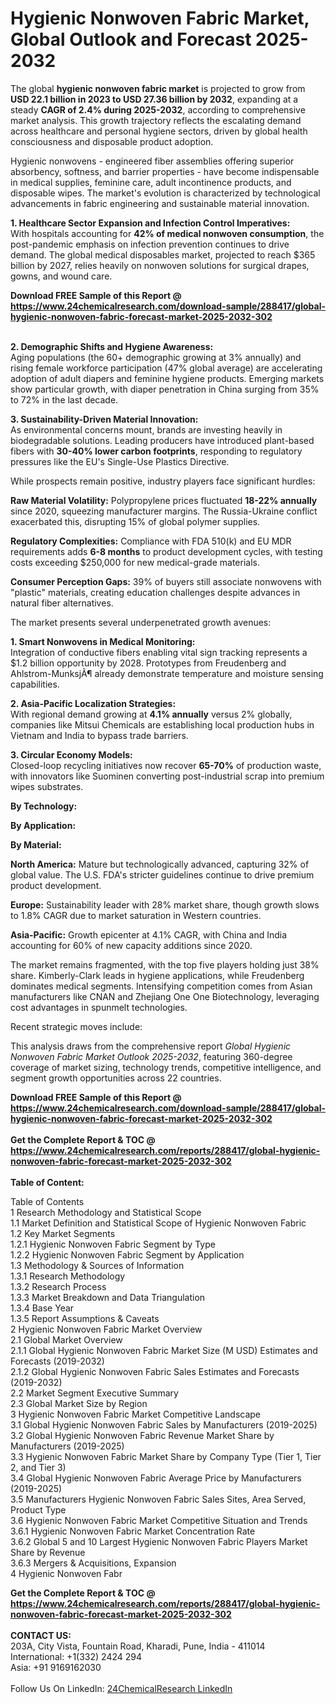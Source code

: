 <h1>Hygienic Nonwoven Fabric Market, Global Outlook and Forecast 2025-2032</h1><p>The global <strong>hygienic nonwoven fabric market</strong> is projected to grow from <strong>USD 22.1 billion in 2023 to USD 27.36 billion by 2032</strong>, expanding at a steady <strong>CAGR of 2.4% during 2025-2032</strong>, according to comprehensive market analysis. This growth trajectory reflects the escalating demand across healthcare and personal hygiene sectors, driven by global health consciousness and disposable product adoption.</p><p>Hygienic nonwovens - engineered fiber assemblies offering superior absorbency, softness, and barrier properties - have become indispensable in medical supplies, feminine care, adult incontinence products, and disposable wipes. The market's evolution is characterized by technological advancements in fabric engineering and sustainable material innovation.</p><p><strong>1. Healthcare Sector Expansion and Infection Control Imperatives:</strong><br>
With hospitals accounting for <strong>42% of medical nonwoven consumption</strong>, the post-pandemic emphasis on infection prevention continues to drive demand. The global medical disposables market, projected to reach $365 billion by 2027, relies heavily on nonwoven solutions for surgical drapes, gowns, and wound care.</p><div><b>Download FREE Sample of this Report @ 
            <a href="https://www.24chemicalresearch.com/download-sample/288417/global-hygienic-nonwoven-fabric-forecast-market-2025-2032-302">
            https://www.24chemicalresearch.com/download-sample/288417/global-hygienic-nonwoven-fabric-forecast-market-2025-2032-302</a></b></div><br><p><strong>2. Demographic Shifts and Hygiene Awareness:</strong><br>
Aging populations (the 60+ demographic growing at 3% annually) and rising female workforce participation (47% global average) are accelerating adoption of adult diapers and feminine hygiene products. Emerging markets show particular growth, with diaper penetration in China surging from 35% to 72% in the last decade.</p><p><strong>3. Sustainability-Driven Material Innovation:</strong><br>
As environmental concerns mount, brands are investing heavily in biodegradable solutions. Leading producers have introduced plant-based fibers with <strong>30-40% lower carbon footprints</strong>, responding to regulatory pressures like the EU's Single-Use Plastics Directive.</p><p>While prospects remain positive, industry players face significant hurdles:</p><p><strong>Raw Material Volatility:</strong> Polypropylene prices fluctuated <strong>18-22% annually</strong> since 2020, squeezing manufacturer margins. The Russia-Ukraine conflict exacerbated this, disrupting 15% of global polymer supplies.</p><p><strong>Regulatory Complexities:</strong> Compliance with FDA 510(k) and EU MDR requirements adds <strong>6-8 months</strong> to product development cycles, with testing costs exceeding $250,000 for new medical-grade materials.</p><p><strong>Consumer Perception Gaps:</strong> 39% of buyers still associate nonwovens with "plastic" materials, creating education challenges despite advances in natural fiber alternatives.</p><p>The market presents several underpenetrated growth avenues:</p><p><strong>1. Smart Nonwovens in Medical Monitoring:</strong><br>
Integration of conductive fibers enabling vital sign tracking represents a $1.2 billion opportunity by 2028. Prototypes from Freudenberg and Ahlstrom-MunksjÃ¶ already demonstrate temperature and moisture sensing capabilities.</p><p><strong>2. Asia-Pacific Localization Strategies:</strong><br>
With regional demand growing at <strong>4.1% annually</strong> versus 2% globally, companies like Mitsui Chemicals are establishing local production hubs in Vietnam and India to bypass trade barriers.</p><p><strong>3. Circular Economy Models:</strong><br>
Closed-loop recycling initiatives now recover <strong>65-70%</strong> of production waste, with innovators like Suominen converting post-industrial scrap into premium wipes substrates.</p><p><strong>By Technology:</strong></p><p><strong>By Application:</strong></p><p><strong>By Material:</strong></p><p><strong>North America:</strong> Mature but technologically advanced, capturing 32% of global value. The U.S. FDA's stricter guidelines continue to drive premium product development.</p><p><strong>Europe:</strong> Sustainability leader with 28% market share, though growth slows to 1.8% CAGR due to market saturation in Western countries.</p><p><strong>Asia-Pacific:</strong> Growth epicenter at 4.1% CAGR, with China and India accounting for 60% of new capacity additions since 2020.</p><p>The market remains fragmented, with the top five players holding just 38% share. Kimberly-Clark leads in hygiene applications, while Freudenberg dominates medical segments. Intensifying competition comes from Asian manufacturers like CNAN and Zhejiang One One Biotechnology, leveraging cost advantages in spunmelt technologies.</p><p>Recent strategic moves include:</p><p>This analysis draws from the comprehensive report <em>Global Hygienic Nonwoven Fabric Market Outlook 2025-2032</em>, featuring 360-degree coverage of market sizing, technology trends, competitive intelligence, and segment growth opportunities across 22 countries.</p><div><b>Download FREE Sample of this Report @ 
            <a href="https://www.24chemicalresearch.com/download-sample/288417/global-hygienic-nonwoven-fabric-forecast-market-2025-2032-302">
            https://www.24chemicalresearch.com/download-sample/288417/global-hygienic-nonwoven-fabric-forecast-market-2025-2032-302</a></b></div><br><div><b>Get the Complete Report & TOC @ 
            <a href="https://www.24chemicalresearch.com/reports/288417/global-hygienic-nonwoven-fabric-forecast-market-2025-2032-302">
            https://www.24chemicalresearch.com/reports/288417/global-hygienic-nonwoven-fabric-forecast-market-2025-2032-302</a></b></div><br>
            <b>Table of Content:</b><p>Table of Contents<br />
1 Research Methodology and Statistical Scope<br />
1.1 Market Definition and Statistical Scope of Hygienic Nonwoven Fabric<br />
1.2 Key Market Segments<br />
1.2.1 Hygienic Nonwoven Fabric Segment by Type<br />
1.2.2 Hygienic Nonwoven Fabric Segment by Application<br />
1.3 Methodology & Sources of Information<br />
1.3.1 Research Methodology<br />
1.3.2 Research Process<br />
1.3.3 Market Breakdown and Data Triangulation<br />
1.3.4 Base Year<br />
1.3.5 Report Assumptions & Caveats<br />
2 Hygienic Nonwoven Fabric Market Overview<br />
2.1 Global Market Overview<br />
2.1.1 Global Hygienic Nonwoven Fabric Market Size (M USD) Estimates and Forecasts (2019-2032)<br />
2.1.2 Global Hygienic Nonwoven Fabric Sales Estimates and Forecasts (2019-2032)<br />
2.2 Market Segment Executive Summary<br />
2.3 Global Market Size by Region<br />
3 Hygienic Nonwoven Fabric Market Competitive Landscape<br />
3.1 Global Hygienic Nonwoven Fabric Sales by Manufacturers (2019-2025)<br />
3.2 Global Hygienic Nonwoven Fabric Revenue Market Share by Manufacturers (2019-2025)<br />
3.3 Hygienic Nonwoven Fabric Market Share by Company Type (Tier 1, Tier 2, and Tier 3)<br />
3.4 Global Hygienic Nonwoven Fabric Average Price by Manufacturers (2019-2025)<br />
3.5 Manufacturers Hygienic Nonwoven Fabric Sales Sites, Area Served, Product Type<br />
3.6 Hygienic Nonwoven Fabric Market Competitive Situation and Trends<br />
3.6.1 Hygienic Nonwoven Fabric Market Concentration Rate<br />
3.6.2 Global 5 and 10 Largest Hygienic Nonwoven Fabric Players Market Share by Revenue<br />
3.6.3 Mergers & Acquisitions, Expansion<br />
4 Hygienic Nonwoven Fabr</p><div><b>Get the Complete Report & TOC @ 
            <a href="https://www.24chemicalresearch.com/reports/288417/global-hygienic-nonwoven-fabric-forecast-market-2025-2032-302">
            https://www.24chemicalresearch.com/reports/288417/global-hygienic-nonwoven-fabric-forecast-market-2025-2032-302</a></b></div><br><b>CONTACT US:</b><br>
            203A, City Vista, Fountain Road, Kharadi, Pune, India - 411014<br>
            International: +1(332) 2424 294<br>
            Asia: +91 9169162030 <br><br>
            Follow Us On LinkedIn: <a href="https://www.linkedin.com/company/24chemicalresearch/">24ChemicalResearch LinkedIn</a>
